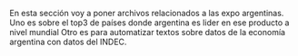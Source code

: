 En esta sección voy a poner archivos relacionados a las expo argentinas. 
Uno es sobre el top3 de países donde argentina es lider en ese producto a nivel mundial 
Otro es para automatizar textos sobre datos de la economía argentina con datos del INDEC.  
